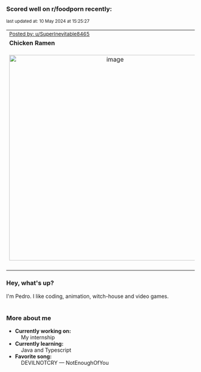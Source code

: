 ### Scored well on r/foodporn recently:

<p align="left"><sub>last updated at: 10 May 2024 at 15:25:27</sub></p>

|   |
| --- |
| <sub>[Posted by: u/SuperInevitable8465][source]</sub> |
| **Chicken Ramen** | 
|<p align="center"> <img alt="image" src="https://i.redd.it/5ks4lftxgdzc1.jpeg" width="550" /> </p>|
|   |

### Hey, what's up?

I'm Pedro. I like coding, animation, witch-house and video games.<br><br>

### More about me
- **Currently working on:**  
&nbsp;&nbsp;&nbsp;&nbsp;My internship
- **Currently learning:**  
&nbsp;&nbsp;&nbsp;&nbsp;Java and Typescript
- **Favorite song:**  
&nbsp;&nbsp;&nbsp;&nbsp;DEVILNOTCRY — NotEnoughOfYou<br><br>

  



  
  
  
[linkedin]: https://linkedin.com/in/pedro-h-r-gomes-8a487b14a/
[gmail]: mailto:pilique11@gmail.com
[source]: https://reddit.com/r/FoodPorn/comments/1cntbbj/chicken_ramen/
[redditAPI]: https://www.reddit.com/dev/api/